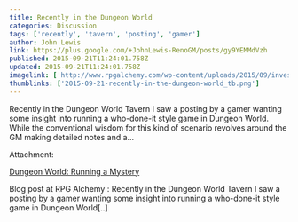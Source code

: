 ```yaml
---
title: Recently in the Dungeon World
categories: Discussion
tags: ['recently', 'tavern', 'posting', 'gamer']
author: John Lewis
link: https://plus.google.com/+JohnLewis-RenoGM/posts/gy9YEMMdVzh
published: 2015-09-21T11:24:01.758Z
updated: 2015-09-21T11:24:01.758Z
imagelink: ['http://www.rpgalchemy.com/wp-content/uploads/2015/09/investigator-236x300.jpg']
thumblinks: ['2015-09-21-recently-in-the-dungeon-world_tb.png']
---
```


Recently in the Dungeon World Tavern I saw a posting by a gamer wanting some insight into running a who-done-it style game in Dungeon World. While the conventional wisdom for this kind of scenario revolves around the GM making detailed notes and a…


Attachment:

<a href='http://www.rpgalchemy.com/dungeon-world-running-a-mystery/'>Dungeon World: Running a Mystery</a>


Blog post at RPG Alchemy : Recently in the Dungeon World Tavern I saw a posting by a gamer wanting some insight into running a who-done-it style game in Dungeon World[..]